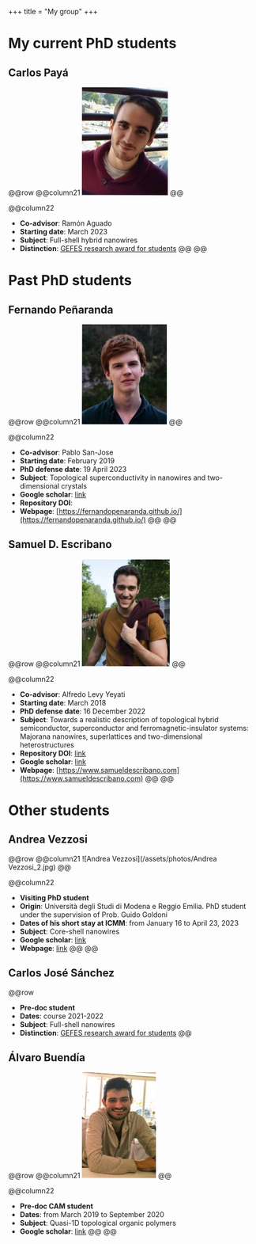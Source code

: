 +++
title = "My group"
+++

# My current PhD students

## Carlos Payá

@@row
@@column21 ![Carlos Payá](/assets/photos/Carlos.jpg) @@

@@column22
- **Co-advisor**: Ramón Aguado
- **Starting date**: March 2023
- **Subject**: Full-shell hybrid nanowires
- **Distinction**: [GEFES research award for students](http://gefes-rsef.org/premios-de-investigacion-para-estudiantes-carlos-paya/)
@@
@@

# Past PhD students

## Fernando Peñaranda

@@row
@@column21 ![Fernando Peñaranda](/assets/photos/Fernando.png) @@

@@column22

- **Co-advisor**: Pablo San-Jose
- **Starting date**: February 2019
- **PhD defense date**: 19 April 2023
- **Subject**: Topological superconductivity in nanowires and two-dimensional crystals
- **Google scholar**: [link](https://scholar.google.com/citations?hl=en&user=S3I9ac8AAAAJ)
- **Repository DOI**:
- **Webpage**: [https://fernandopenaranda.github.io/](https://fernandopenaranda.github.io/)
@@
@@

## Samuel D. Escribano

@@row
@@column21 ![Samuel D. Escribano](/assets/photos/Samuel.jpg) @@

@@column22

- **Co-advisor**: Alfredo Levy Yeyati
- **Starting date**: March 2018
- **PhD defense date**: 16 December 2022   
- **Subject**: Towards a realistic description of topological hybrid semiconductor, superconductor and ferromagnetic-insulator systems: Majorana nanowires, superlattices and two-dimensional heterostructures
- **Repository DOI**: [link](https://repositorio.uam.es/handle/10486/706437) 
- **Google scholar**: [link](https://scholar.google.com/citations?hl=en&user=UaNF-SUAAAAJ)
- **Webpage**: [https://www.samueldescribano.com](https://www.samueldescribano.com)
@@
@@

# Other students

## Andrea Vezzosi

@@row
@@column21 ![Andrea Vezzosi](/assets/photos/Andrea Vezzosi_2.jpg) @@

@@column22
- **Visiting PhD student**
- **Origin**: Università degli Studi di Modena e Reggio Emilia. PhD student under the supervision of Prob. Guido Goldoni
- **Dates of his short stay at ICMM**: from January 16 to April 23, 2023
- **Subject**: Core-shell nanowires
- **Google scholar**: [link](https://scholar.google.com/citations?user=rCrFBLgAAAAJ&hl=it)
- **Webpage**: [link](http://personale.unimore.it/Rubrica/dettaglio/219035)
@@
@@

## Carlos José Sánchez

@@row
- **Pre-doc student**
- **Dates**: course 2021-2022
- **Subject**: Full-shell nanowires
- **Distinction**: [GEFES research award for students](http://gefes-rsef.org/premios-de-investigacion-para-estudiantes-2022-carlos-jose-sanchez-martinez/)
@@

## Álvaro Buendía

@@row
@@column21 ![Álvaro Buendía](/assets/photos/Alvaro.jpg) @@

@@column22
- **Pre-doc CAM student**
- **Dates**: from March 2019 to September 2020
- **Subject**: Quasi-1D topological organic polymers
- **Google scholar**: [link](https://scholar.google.com/citations?hl=en&user=XE7w6XIAAAAJ)
@@
@@

